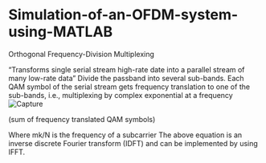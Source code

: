 # Simulation-of-an-OFDM-system-using-MATLAB
Orthogonal Frequency-Division Multiplexing



“Transforms single serial stream high-rate date into a parallel stream of many low-rate data”
	Divide the passband into several sub-bands.
	Each QAM symbol of the serial stream gets frequency translation to one of the sub-bands, i.e., multiplexing by complex exponential at a frequency
![Capture](https://github.com/ChinmaiChowdary/Simulation-of-an-OFDM-system-using-MATLAB/assets/119433702/0dce5aa0-223c-4642-8c42-362ba180b089)


(sum of frequency translated QAM symbols)

Where mk/N is the frequency of a subcarrier
	The above equation is an inverse discrete Fourier transform (IDFT) and can be implemented by using IFFT.
